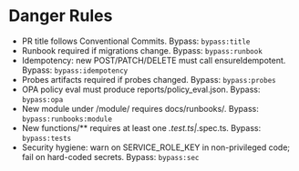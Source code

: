 # Danger Rules

- PR title follows Conventional Commits. Bypass: `bypass:title`
- Runbook required if migrations change. Bypass: `bypass:runbook`
- Idempotency: new POST/PATCH/DELETE must call ensureIdempotent. Bypass: `bypass:idempotency`
- Probes artifacts required if probes changed. Bypass: `bypass:probes`
- OPA policy eval must produce reports/policy_eval.json. Bypass: `bypass:opa`
- New module under /module/<name> requires docs/runbooks/<name>. Bypass: `bypass:runbooks:module`
- New functions/** requires at least one *.test.ts|*.spec.ts. Bypass: `bypass:tests`
- Security hygiene: warn on SERVICE_ROLE_KEY in non-privileged code; fail on hard-coded secrets. Bypass: `bypass:sec`
